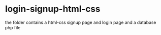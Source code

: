 # login-signup-html-css
the folder contains a html-css signup page and login page and a database php file
